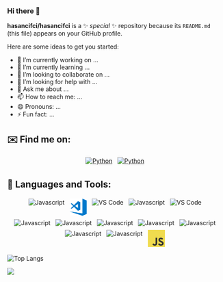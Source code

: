 

### Hi there 👋


**hasancifci/hasancifci** is a ✨ _special_ ✨ repository because its `README.md` (this file) appears on your GitHub profile.

Here are some ideas to get you started:

- 🔭 I’m currently working on ...
- 🌱 I’m currently learning ...
- 👯 I’m looking to collaborate on ...
- 🤔 I’m looking for help with ...
- 💬 Ask me about ...
- 📫 How to reach me: ...
- 😄 Pronouns: ...
- ⚡ Fun fact: ...

## ✉️ Find me on:


<p align="center">
 <a href="https://linkedin.com/in/hasanc" target="_blank" rel="noopener noreferrer"> <img src="https://user-images.githubusercontent.com/36739258/123174768-56fd9700-d489-11eb-902b-412bceff4a96.png" alt="Python" height="40" style="vertical-align:top; margin:4px"></a>
 <a href="mailto:hhasancifci@gmail.com"> <img src="https://user-images.githubusercontent.com/36739258/123174528-eeaeb580-d488-11eb-9b2f-d24e19eade61.png" alt="Python" height="40" style="vertical-align:top; margin:4px"></a>
</p>

## 🧰 Languages and Tools:
<p align="center">
<img src="https://user-images.githubusercontent.com/36739258/123175266-2c600e00-d48a-11eb-8034-cea758e0dc97.png" alt="Javascript" height="40" style="vertical-align:top; margin:4px">
 
<img src="https://raw.githubusercontent.com/github/explore/80688e429a7d4ef2fca1e82350fe8e3517d3494d/topics/visual-studio-code/visual-studio-code.png" alt="VS Code" height="40" style="vertical-align:top; margin:4px">
 
<img src="https://user-images.githubusercontent.com/36739258/123176198-b361b600-d48b-11eb-89c5-762fe5e51c37.png" alt="VS Code" height="40" style="vertical-align:top; margin:4px">

<img src="https://user-images.githubusercontent.com/36739258/123176270-cc6a6700-d48b-11eb-8924-915c22a158a5.png" alt="Javascript" height="40" style="vertical-align:top; margin:4px"> 
 
<img src="https://user-images.githubusercontent.com/36739258/123175188-03d81400-d48a-11eb-804f-4b9ff839bd64.png" alt="VS Code" height="40" style="vertical-align:top; margin:4px">

<img src="https://user-images.githubusercontent.com/36739258/123176423-12bfc600-d48c-11eb-9c96-8f18673511e4.png" alt="Javascript" height="40" style="vertical-align:top; margin:4px"> 
 
<img src="https://user-images.githubusercontent.com/36739258/123176575-5c101580-d48c-11eb-9664-bfd20796ea3f.png" alt="Javascript" height="40" style="vertical-align:top; margin:4px"> 
 
<img src="https://user-images.githubusercontent.com/36739258/123175367-5b767f80-d48a-11eb-9b77-6b8e3e481ca7.png" alt="Javascript" height="40" style="vertical-align:top; margin:4px">


 
 
 
<img src="https://user-images.githubusercontent.com/36739258/123175559-aabcb000-d48a-11eb-9554-00e80d038778.png" alt="Javascript" height="40" style="vertical-align:top; margin:4px">  
 
<img src="https://user-images.githubusercontent.com/36739258/123175764-fd966780-d48a-11eb-8b91-b7363f6ef2e0.png" alt="Javascript" height="40" style="vertical-align:top; margin:4px">
 
<img src="https://user-images.githubusercontent.com/36739258/123175910-42220300-d48b-11eb-98ea-f3c63a86d3c0.png" alt="Javascript" height="40" style="vertical-align:top; margin:4px"> 
 
<img src="https://user-images.githubusercontent.com/36739258/123176072-81505400-d48b-11eb-8306-9477169be481.png" alt="Javascript" height="40" style="vertical-align:top; margin:4px">  
 
<img src="https://raw.githubusercontent.com/github/explore/80688e429a7d4ef2fca1e82350fe8e3517d3494d/topics/javascript/javascript.png" alt="Javascript" height="40" style="vertical-align:top; margin:4px">
</p>

![Top Langs](https://github-readme-stats.vercel.app/api/top-langs/?username=hasancifci&theme=tokyonight)

<img src="https://github-readme-stats.vercel.app/api?username=hasancifci&&show_icons=true&title_color=ffffff&icon_color=bb2acf&text_color=daf7dc&bg_color=151515">

















